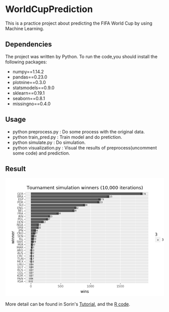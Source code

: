 # WorldCupPrediction

This is a practice project about predicting the FIFA World Cup by using Machine Learning.

## Dependencies
The project was written by Python. To run the code,you should install the following packages:
  
  * numpy==1.14.2
  * pandas==0.23.0
  * plotnine==0.3.0
  * statsmodels==0.9.0
  * sklearn==0.19.1
  * seaborn==0.8.1
  * missingno==0.4.0

## Usage
  * python preprocess.py    : Do some process with the original data.
  * python train_pred.py    : Train model and do pretiction.
  * python simulate.py      : Do simulation.
  * python visualization.py : Visual the results of preprocess(uncomment some code) and prediction.
  
## Result

  ![prediction results](https://github.com/Boreaso/WorldCupPrediction/raw/master/images/predict_results.png)
  
More detail can be found in Sorin's [Tutorial](https://notebooks.azure.com/sorinpeste/libraries/footballpred/html/worldcup.ipynb), and the [R code](https://github.com/neaorin/PredictTheWorldCup).
